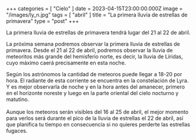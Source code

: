 +++
categories = [ "Cielo" ]
date = 2023-04-15T23:00:00.000Z
image = "/images/ly_n.jpg"
tags = [ "abril" ]
title = "La primera lluvia de estrellas de primavera"
type = "post"
+++

La primera lluvia de estrellas de primavera tendrá lugar del 21 al 22 de abril.

La próxima semana podremos observar la primera lluvia de estrellas de primavera. Desde el 21 al 22 de abril, podremos observar la lluvia de meteoritos más grande del hemisferio norte, es decir, la lluvia de Líridas, cuyo máximo caerá precisamente en esta noche.

Según los astrónomos la cantidad de meteoros puede llegar a 18-20 por hora. El radiante de esta corriente se encuentra en la constelación de Lyra. Y es mejor observarla de noche y en la hora antes del amanecer, primero en el horizonte noreste y luego en la parte oriental del cielo nocturno y matutino.\
\
Aunque los meteoros serán visibles del 16 al 25 de abril, el mejor momento para verlos será durante el pico de la lluvia de estrellas el 22 de abril, así que planifica tu tiempo en consecuencia si no quieres perderte las estrellas fugaces.
